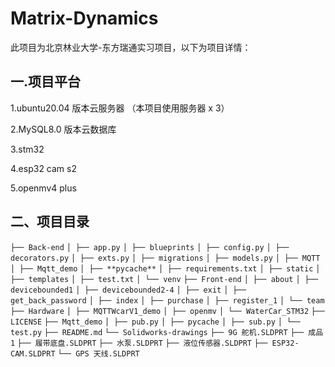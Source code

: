 # Matrix-Dynamics

此项目为北京林业大学-东方瑞通实习项目，以下为项目详情：

## 一.项目平台

1.ubuntu20.04 版本云服务器 （本项目使用服务器 x 3）

2.MySQL8.0 版本云数据库

3.stm32

4.esp32 cam s2

5.openmv4 plus

## 二、项目目录


`├── Back-end`
`│ ├── app.py`
`│ ├── blueprints`
`│ ├── config.py`
`│ ├── decorators.py`
`│ ├── exts.py`
`│ ├── migrations`
`│ ├── models.py`
`│ ├── MQTT`
`│ ├── Mqtt_demo`
`│ ├── **pycache**`
`│ ├── requirements.txt`
`│ ├── static`
`│ ├── templates`
`│ ├── test.txt`
`│ └── venv`
`├── Front-end`
`│ ├── about`
`│ ├── devicebounded1`
`│ ├── devicebounded2-4`
`│ ├── exit`
`│ ├── get_back_password`
`│ ├── index`
`│ ├── purchase`
`│ ├── register_1`
`│ └── team`
`├── Hardware`
`│ ├── MQTTWcarV1_demo`
`│ ├── openmv`
`│ └── WaterCar_STM32`
`├── LICENSE`
`├── Mqtt_demo`
`│ ├── pub.py`
`│ ├── pycache`
`│ ├── sub.py`
`│ └── test.py`
`├── README.md`
`└── Solidworks-drawings`
`├── 9G 舵机.SLDPRT`
`├── 成品 1`
`├── 履带底盘.SLDPRT`
`├── 水泵.SLDPRT`
`├── 液位传感器.SLDPRT`
`├── ESP32-CAM.SLDPRT`
`└── GPS 天线.SLDPRT`
